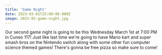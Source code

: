 ```yaml
---
title: 'Game Night'
date: 2023-03-01T25:00:00.000Z
image: 2023-03-game-night.jpg
---
```


Our second game night is going to be this Wednesday March 1st at 7:00 PM in Cuneo 117! Just like last time we're going to have Mario kart and super smash bros on the Nintendo switch along with some other fun computer science themed games! There's gonna be free pizza so make sure to come!
